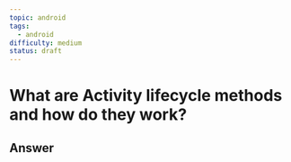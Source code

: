 ```yaml
---
topic: android
tags:
  - android
difficulty: medium
status: draft
---
```


# What are Activity lifecycle methods and how do they work?

## Answer

